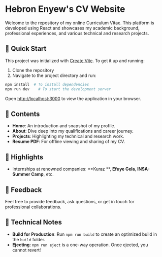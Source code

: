 # Hebron Enyew's CV Website

Welcome to the repository of my online Curriculum Vitae. This platform is developed using React and showcases my academic background, professional experiences, and various technical and research projects.

## 🚀 Quick Start

This project was initialized with [Create Vite](https://github.com/facebook/create-react-app). To get it up and running:

1. Clone the repository
2. Navigate to the project directory and run:

```bash
npm install  # To install dependencies
npm run dev    # To start the development server
```

Open [http://localhost:3000](http://localhost:3000) to view the application in your browser.

## 📜 Contents

- **Home**: An introduction and snapshot of my profile.
- **About**: Dive deep into my qualifications and career journey.
- **Projects**: Highlighting my technical and research work.
- **Resume PDF**: For offline viewing and sharing of my CV.

## 🌟 Highlights

- Internships at renowned companies: **Kuraz **, **Efuye Gela**, **INSA-Summer Camp**, etc.


## 📣 Feedback

Feel free to provide feedback, ask questions, or get in touch for professional collaborations.

## 🔧 Technical Notes

- **Build for Production**: Run `npm run build` to create an optimized build in the `build` folder.
- **Ejecting**: `npm run eject` is a one-way operation. Once ejected, you cannot revert!

